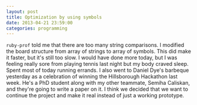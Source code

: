 ```yaml
---
layout: post
title: Optimization by using symbols
date: 2013-04-21 23:59:00
categories: programming
---
```

`ruby-prof` told me that there are too many string comparisons.  I modified the
board structure from array of strings to array of symbols.  This did make it
faster, but it's still too slow.  I would have done more today, but I was
feeling really sore from playing tennis last night but my body craved sleep.
Spent most of today running errands.  I also went to Daniel Dye's barbeque
yesterday as a celebration of winning the Hillsborough Hackathon last week.
He's a PhD student along with my other teammate, Semiha Caliskan, and they're
going to write a paper on it.  I think we decided that we want to continue the
project and make it real instead of just a working prototype.
